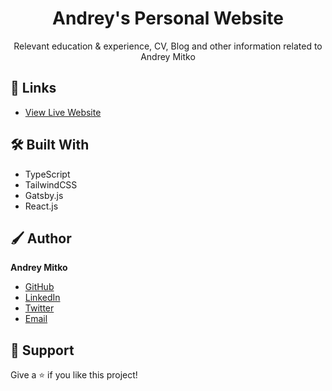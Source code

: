 <h1 align="center">Andrey's Personal Website</h1>

<p align="center">Relevant education & experience, CV, Blog and other information related to Andrey Mitko</p>

## 🔗 Links

- [View Live Website](https://andreymitko.com "Live View")

## 🛠 Built With

- TypeScript
- TailwindCSS
- Gatsby.js
- React.js

## 🖌 Author

**Andrey Mitko**

- [GitHub](https://github.com/andrey-mitko "Andrey Mitko")
- [LinkedIn](https://linkedin.com/in/mitk8 "Andrey Mitko")
- [Twitter](https://twitter.com/andrey_mitko "Andrey Mitko")
- [Email](mailto:andrey@mitko.me "Hi!")

## 🤝 Support

Give a ⭐️ if you like this project!
